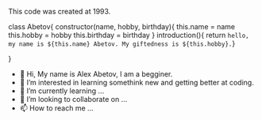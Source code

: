 This code was created at 1993.

class Abetov{
    constructor(name, hobby, birthday){
          this.name = name
          this.hobby = hobby
          this.birthday = birthday
    }
    introduction(){
    return `hello, my name is ${this.name} Abetov. My giftedness is ${this.hobby}.`}

}


- 👋 Hi, My name is Alex Abetov, I am a begginer.
- 👀 I’m interested in learning somethink new and getting better at coding.
- 🌱 I’m currently learning ...
- 💞️ I’m looking to collaborate on ...
- 📫 How to reach me ...

<!---
AlexAbS1993/AlexAbS1993 is a ✨ special ✨ repository because its `README.md` (this file) appears on your GitHub profile.
You can click the Preview link to take a look at your changes.
--->
